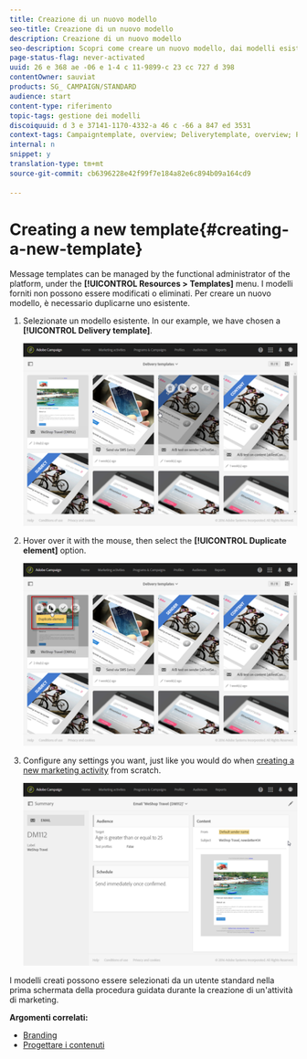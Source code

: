```yaml
---
title: Creazione di un nuovo modello
seo-title: Creazione di un nuovo modello
description: Creazione di un nuovo modello
seo-description: Scopri come creare un nuovo modello, dai modelli esistenti di attività out-of-box per e-mail, SMS, consegne di notifiche push ecc.
page-status-flag: never-activated
uuid: 26 e 368 ae -06 e 1-4 c 11-9899-c 23 cc 727 d 398
contentOwner: sauviat
products: SG_ CAMPAIGN/STANDARD
audience: start
content-type: riferimento
topic-tags: gestione dei modelli
discoiquuid: d 3 e 37141-1170-4332-a 46 c -66 a 847 ed 3531
context-tags: Campaigntemplate, overview; Deliverytemplate, overview; Programtemplate, overview; Workflowtemplate, overview; Importtemplate, overview;
internal: n
snippet: y
translation-type: tm+mt
source-git-commit: cb6396228e42f99f7e184a82e6c894b09a164cd9

---
```



# Creating a new template{#creating-a-new-template}

Message templates can be managed by the functional administrator of the platform, under the **[!UICONTROL Resources > Templates]** menu. I modelli forniti non possono essere modificati o eliminati. Per creare un nuovo modello, è necessario duplicarne uno esistente.

1. Selezionate un modello esistente. In our example, we have chosen a **[!UICONTROL Delivery template]**.

   ![](assets/template_2.png)

1. Hover over it with the mouse, then select the **[!UICONTROL Duplicate element]** option.

   ![](assets/template_3.png)

1. Configure any settings you want, just like you would do when [creating a new marketing activity](../../start/using/marketing-activities.md#creating-a-marketing-activity) from scratch.

   ![](assets/template_4.png)

I modelli creati possono essere selezionati da un utente standard nella prima schermata della procedura guidata durante la creazione di un'attività di marketing.

**Argomenti correlati:**

* [Branding](../../administration/using/branding.md)
* [Progettare i contenuti](../../designing/using/about-email-content-design.md)

